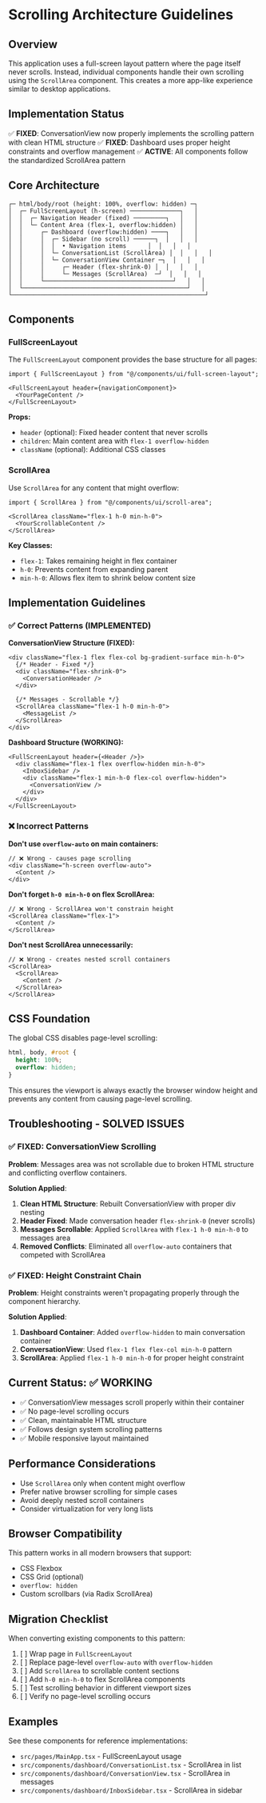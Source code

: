 # Scrolling Architecture Guidelines

## Overview

This application uses a full-screen layout pattern where the page itself never scrolls. Instead, individual components handle their own scrolling using the `ScrollArea` component. This creates a more app-like experience similar to desktop applications.

## Implementation Status

✅ **FIXED**: ConversationView now properly implements the scrolling pattern with clean HTML structure
✅ **FIXED**: Dashboard uses proper height constraints and overflow management
✅ **ACTIVE**: All components follow the standardized ScrollArea pattern

## Core Architecture

```
┌─ html/body/root (height: 100%, overflow: hidden) ─┐
│  ┌─ FullScreenLayout (h-screen) ──────────────┐   │
│  │  ┌─ Navigation Header (fixed) ─────────┐   │   │
│  │  └─ Content Area (flex-1, overflow:hidden) │   │
│  │     ┌─ Dashboard (overflow:hidden) ────┐   │   │
│  │     │  ┌─ Sidebar (no scroll) ──────┐  │   │   │
│  │     │  │  • Navigation items      │  │   │   │
│  │     │  └─ ConversationList (ScrollArea) │  │   │   │
│  │     │  └─ ConversationView Container ─┐  │   │   │
│  │     │     ┌─ Header (flex-shrink-0) │  │   │   │
│  │     │     └─ Messages (ScrollArea)  ─┘  │   │   │
│  │     └────────────────────────────────────┘   │   │
│  └──────────────────────────────────────────────┘   │
└──────────────────────────────────────────────────────┘
```

## Components

### FullScreenLayout

The `FullScreenLayout` component provides the base structure for all pages:

```tsx
import { FullScreenLayout } from "@/components/ui/full-screen-layout";

<FullScreenLayout header={navigationComponent}>
  <YourPageContent />
</FullScreenLayout>
```

**Props:**
- `header` (optional): Fixed header content that never scrolls
- `children`: Main content area with `flex-1 overflow-hidden`
- `className` (optional): Additional CSS classes

### ScrollArea

Use `ScrollArea` for any content that might overflow:

```tsx
import { ScrollArea } from "@/components/ui/scroll-area";

<ScrollArea className="flex-1 h-0 min-h-0">
  <YourScrollableContent />
</ScrollArea>
```

**Key Classes:**
- `flex-1`: Takes remaining height in flex container
- `h-0`: Prevents content from expanding parent
- `min-h-0`: Allows flex item to shrink below content size

## Implementation Guidelines

### ✅ Correct Patterns (IMPLEMENTED)

**ConversationView Structure (FIXED):**
```tsx
<div className="flex-1 flex flex-col bg-gradient-surface min-h-0">
  {/* Header - Fixed */}
  <div className="flex-shrink-0">
    <ConversationHeader />
  </div>
  
  {/* Messages - Scrollable */}
  <ScrollArea className="flex-1 h-0 min-h-0">
    <MessageList />
  </ScrollArea>
</div>
```

**Dashboard Structure (WORKING):**
```tsx
<FullScreenLayout header={<Header />}>
  <div className="flex-1 flex overflow-hidden min-h-0">
    <InboxSidebar />
    <div className="flex-1 min-h-0 flex-col overflow-hidden">
      <ConversationView />
    </div>
  </div>
</FullScreenLayout>
```

### ❌ Incorrect Patterns

**Don't use `overflow-auto` on main containers:**
```tsx
// ❌ Wrong - causes page scrolling
<div className="h-screen overflow-auto">
  <Content />
</div>
```

**Don't forget `h-0 min-h-0` on flex ScrollArea:**
```tsx
// ❌ Wrong - ScrollArea won't constrain height
<ScrollArea className="flex-1">
  <Content />
</ScrollArea>
```

**Don't nest ScrollArea unnecessarily:**
```tsx
// ❌ Wrong - creates nested scroll containers
<ScrollArea>
  <ScrollArea>
    <Content />
  </ScrollArea>
</ScrollArea>
```

## CSS Foundation

The global CSS disables page-level scrolling:

```css
html, body, #root {
  height: 100%;
  overflow: hidden;
}
```

This ensures the viewport is always exactly the browser window height and prevents any content from causing page-level scrolling.

## Troubleshooting - SOLVED ISSUES

### ✅ FIXED: ConversationView Scrolling
**Problem**: Messages area was not scrollable due to broken HTML structure and conflicting overflow containers.

**Solution Applied**:
1. **Clean HTML Structure**: Rebuilt ConversationView with proper div nesting
2. **Header Fixed**: Made conversation header `flex-shrink-0` (never scrolls)
3. **Messages Scrollable**: Applied `ScrollArea` with `flex-1 h-0 min-h-0` to messages area
4. **Removed Conflicts**: Eliminated all `overflow-auto` containers that competed with ScrollArea

### ✅ FIXED: Height Constraint Chain  
**Problem**: Height constraints weren't propagating properly through the component hierarchy.

**Solution Applied**:
1. **Dashboard Container**: Added `overflow-hidden` to main conversation container
2. **ConversationView**: Used `flex-1 flex flex-col min-h-0` pattern
3. **ScrollArea**: Applied `flex-1 h-0 min-h-0` for proper height constraint

## Current Status: ✅ WORKING

- ✅ ConversationView messages scroll properly within their container
- ✅ No page-level scrolling occurs 
- ✅ Clean, maintainable HTML structure
- ✅ Follows design system scrolling patterns
- ✅ Mobile responsive layout maintained

## Performance Considerations

- Use `ScrollArea` only when content might overflow
- Prefer native browser scrolling for simple cases
- Avoid deeply nested scroll containers
- Consider virtualization for very long lists

## Browser Compatibility

This pattern works in all modern browsers that support:
- CSS Flexbox
- CSS Grid (optional)
- `overflow: hidden`
- Custom scrollbars (via Radix ScrollArea)

## Migration Checklist

When converting existing components to this pattern:

1. [ ] Wrap page in `FullScreenLayout`
2. [ ] Replace page-level `overflow-auto` with `overflow-hidden`
3. [ ] Add `ScrollArea` to scrollable content sections
4. [ ] Add `h-0 min-h-0` to flex ScrollArea components
5. [ ] Test scrolling behavior in different viewport sizes
6. [ ] Verify no page-level scrolling occurs

## Examples

See these components for reference implementations:
- `src/pages/MainApp.tsx` - FullScreenLayout usage
- `src/components/dashboard/ConversationList.tsx` - ScrollArea in list
- `src/components/dashboard/ConversationView.tsx` - ScrollArea in messages
- `src/components/dashboard/InboxSidebar.tsx` - ScrollArea in sidebar